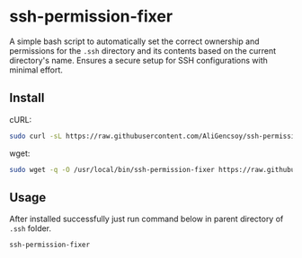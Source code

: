 # ssh-permission-fixer
A simple bash script to automatically set the correct ownership and permissions for the `.ssh` directory and its contents based on the current directory's name. Ensures a secure setup for SSH configurations with minimal effort.

## Install
cURL:
```bash
sudo curl -sL https://raw.githubusercontent.com/AliGencsoy/ssh-permission-fixer/refs/heads/main/ssh-permission-fixer -o /usr/local/bin/ssh-permission-fixer && sudo chmod +x /usr/local/bin/ssh-permission-fixer && sudo chown $(whoami):$(whoami) /usr/local/bin/ssh-permission-fixer
```

wget:
```bash
sudo wget -q -O /usr/local/bin/ssh-permission-fixer https://raw.githubusercontent.com/AliGencsoy/ssh-permission-fixer/refs/heads/main/ssh-permission-fixer && sudo chmod +x /usr/local/bin/ssh-permission-fixer && sudo chown $(whoami):$(whoami) /usr/local/bin/ssh-permission-fixer
```

## Usage
After installed successfully just run command below in parent directory of `.ssh` folder.

```bash
ssh-permission-fixer
```
